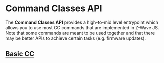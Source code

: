 # Command Classes API

The **Command Classes API** provides a high-to-mid level entrypoint which allows you to use most CC commands that are implemented in Z-Wave JS. Note that some commands are meant to be used together and that there may be better APIs to achieve certain tasks (e.g. firmware updates).

<!-- BEGIN AUTO-GENERATION -->

## [Basic CC](api/CCs/BasicCC.md)
